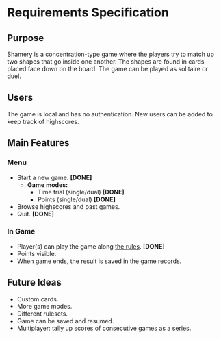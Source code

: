 # Requirements Specification

## Purpose

Shamery is a concentration-type game where the players try to match up two shapes that go inside one another. The shapes are found in cards placed face down on the board. The game can be played as solitaire or duel.

## Users

The game is local and has no authentication. New users can be added to keep track of highscores.

## Main Features

### Menu
- Start a new game. **[DONE]**
	- **Game modes:**
		- Time trial (single/dual) **[DONE]**
		- Points (single/dual) **[DONE]**
- Browse highscores and past games.
- Quit. **[DONE]**

### In Game
- Player(s) can play the game along [the rules](./rules.md). **[DONE]**
- Points visible.
- When game ends, the result is saved in the game records.

## Future Ideas

- Custom cards.
- More game modes.
- Different rulesets.
- Game can be saved and resumed.
- Multiplayer: tally up scores of consecutive games as a series.
